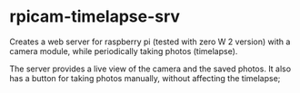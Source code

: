 # rpicam-timelapse-srv

Creates a web server for raspberry pi (tested with zero W 2 version) with a camera module, while periodically taking photos (timelapse).

The server provides a live view of the camera and the saved photos. It also has a button for taking photos manually, without affecting the timelapse;
